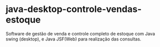 # java-desktop-controle-vendas-estoque
Software de gestão de venda e controle completo de estoque com Java swing (desktop), e Java JSF(Web) para realização das consultas.
